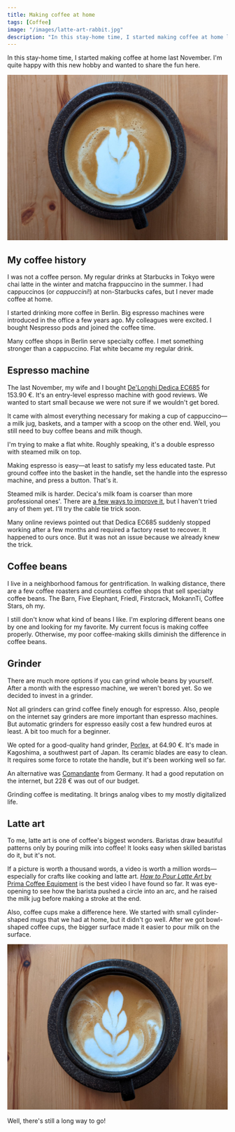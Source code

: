 ```yaml
---
title: Making coffee at home
tags: [Coffee]
image: "/images/latte-art-rabbit.jpg"
description: "In this stay-home time, I started making coffee at home last November. I'm quite happy with this new hobby and wanted to share the fun here."
---
```


In this stay-home time, I started making coffee at home last November. I'm quite happy with this new hobby and wanted to share the fun here.

![Latte art—rabbit?](/images/latte-art-rabbit.jpg)

## My coffee history

I was not a coffee person. My regular drinks at Starbucks in Tokyo were chai latte in the winter and matcha frappuccino in the summer. I had cappuccinos (or _cappuccini_!) at non-Starbucks cafes, but I never made coffee at home.

I started drinking more coffee in Berlin. Big espresso machines were introduced in the office a few years ago. My colleagues were excited. I bought Nespresso pods and joined the coffee time.

Many coffee shops in Berlin serve specialty coffee. I met something stronger than a cappuccino. Flat white became my regular drink.

## Espresso machine

The last November, my wife and I bought [De'Longhi Dedica EC685](https://www.delonghi.com/en-int/products/coffee/coffee-makers/pump-espresso/dedica-style-ec-685bk-0132106140) for 153.90 €. It's an entry-level espresso machine with good reviews. We wanted to start small because we were not sure if we wouldn't get bored.

It came with almost everything necessary for making a cup of cappuccino—a milk jug, baskets, and a tamper with a scoop on the other end. Well, you still need to buy coffee beans and milk though.

I'm trying to make a flat white. Roughly speaking, it's a double espresso with steamed milk on top.

Making espresso is easy—at least to satisfy my less educated taste. Put ground coffee into the basket in the handle, set the handle into the espresso machine, and press a button. That's it.

Steamed milk is harder. Decica's milk foam is coarser than more professional ones'. There are [a few ways to improve it](http://toolsandtoys.net/guides/making-the-most-of-the-delonghi-dedica-budget-espresso-machine/), but I haven't tried any of them yet. I'll try the cable tie trick soon.

Many online reviews pointed out that Dedica EC685 suddenly stopped working after a few months and required a factory reset to recover. It happened to ours once. But it was not an issue because we already knew the trick.

## Coffee beans

I live in a neighborhood famous for gentrification. In walking distance, there are a few coffee roasters and countless coffee shops that sell specialty coffee beans. The Barn, Five Elephant, Friedl, Firstcrack, MokannTi, Coffee Stars, oh my.

I still don't know what kind of beans I like. I'm exploring different beans one by one and looking for my favorite. My current focus is making coffee properly. Otherwise, my poor coffee-making skills diminish the difference in coffee beans.

## Grinder

There are much more options if you can grind whole beans by yourself. After a month with the espresso machine, we weren't bored yet. So we decided to invest in a grinder.

Not all grinders can grind coffee finely enough for espresso. Also, people on the internet say grinders are more important than espresso machines. But automatic grinders for espresso easily cost a few hundred euros at least. A bit too much for a beginner.

We opted for a good-quality hand grinder, [Porlex](https://www.coffeecircle.com/en/p/porlex-mini-tall-hand-kaffeemuehle?number=Z034-005-002), at 64.90 €. It's made in Kagoshima, a southwest part of Japan. Its ceramic blades are easy to clean. It requires some force to rotate the handle, but it's been working well so far.

An alternative was [Comandante](https://comandantegrinder.com/) from Germany. It had a good reputation on the internet, but 228 € was out of our budget.

Grinding coffee is meditating. It brings analog vibes to my mostly digitalized life.

## Latte art

To me, latte art is one of coffee's biggest wonders. Baristas draw beautiful patterns only by pouring milk into coffee! It looks easy when skilled baristas do it, but it's not.

If a picture is worth a thousand words, a video is worth a million words—especially for crafts like cooking and latte art. [_How to Pour Latte Art_ by Prima Coffee Equipment](https://www.youtube.com/watch?v=jdRS_5OJzZY) is the best video I have found so far. It was eye-opening to see how the barista pushed a circle into an arc, and he raised the milk jug before making a stroke at the end.

Also, coffee cups make a difference here. We started with small cylinder-shaped mugs that we had at home, but it didn't go well. After we got bowl-shaped
coffee cups, the bigger surface made it easier to pour milk on the surface.

![Latte art—tulip?](/images/latte-art-plant.jpg)

Well, there's still a long way to go!
